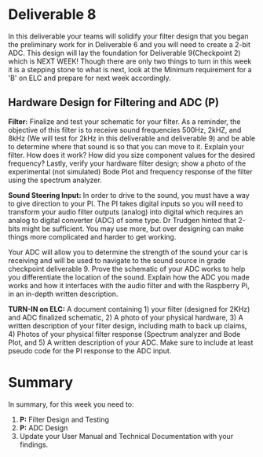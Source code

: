 
# Deliverable 8
In this deliverable your teams will solidify your filter design that you began the preliminary work for in Deliverable 6 and you will need to create a 2-bit ADC. This design will lay the foundation for Deliverable 9(Checkpoint 2) which is NEXT WEEK! Though there are only two things to turn in this week it is a stepping stone to what is next, look at the Minimum requirement for a 'B' on ELC and prepare for next week accordingly. 


## Hardware Design for Filtering and ADC (P)

**Filter:**
Finalize and test your schematic for your filter. As a reminder, the objective of this filter is to receive sound frequencies 500Hz, 2kHZ, and 8kHz (We will test for 2kHz in this deliverable and deliverable 9) and be able to determine where that sound is so that you can move to it. Explain your filter. How does it work? How did you size component values for the desired frequency? Lastly, verify your hardware filter design; show a photo of the experimental (not simulated) Bode Plot and frequency response of the filter using the spectrum analyzer.

**Sound Steering Input:**
In order to drive to the sound, you must have a way to give direction to your PI.  The PI takes digital inputs so you will need to transform your audio filter outputs (analog) into digital which requires an analog to digital converter (ADC) of some type.  Dr Trudgen hinted that 2-bits might be sufficient.  You may use more, but over designing can make things more complicated and harder to get working. 

Your ADC will allow you to determine the strength of the sound your car is receiving and will be used to navigate to the sound source in grade checkpoint deliverable 9. Prove the schematic of your ADC works to help you differentiate the location of the sound. Explain how the ADC you made works and how it interfaces with the audio filter and with the Raspberry Pi, in an in-depth written description. 

**TURN-IN on ELC:** A document containing 1) your filter (designed for 2KHz) and ADC finalized schematic, 2) A photo of your physical hardware, 3) A written description of your filter design, including math to back up claims, 4) Photos of your physical filter response (Spectrum analyzer and Bode Plot, and 5) A written description of your ADC.  Make sure to include at least pseudo code for the PI response to the ADC input.


# Summary

In summary, for this week you need to:

1. **P:** Filter Design and Testing
2. **P:** ADC Design
3. Update your User Manual and Technical Documentation with your findings.
